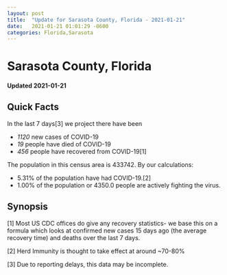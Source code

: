 ```yaml
---
layout: post
title:  "Update for Sarasota County, Florida - 2021-01-21"
date:   2021-01-21 01:01:29 -0600
categories: Florida,Sarasota
---
```


# Sarasota County, Florida
#### Updated 2021-01-21

## Quick Facts

In the last 7 days[3] we project there have been
- *1120* new cases of COVID-19
- *19* people have died of COVID-19
- *456* people have recovered from COVID-19[1]

The population in this census area is 433742. By our calculations:
- 5.31% of the population have had COVID-19.[2]
- 1.00% of the population or 4350.0 people are actively fighting the virus.

## Synopsis




[1] Most US CDC offices do give any recovery statistics- we base this on a formula which looks at confirmed new cases
15 days ago (the average recovery time) and deaths over the last 7 days.

[2] Herd Immunity is thought to take effect at around ~70-80%

[3] Due to reporting delays, this data may be incomplete.
 
    